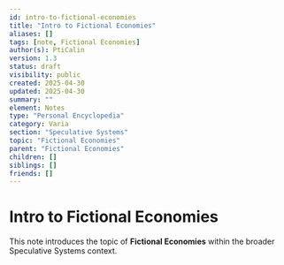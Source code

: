 ```yaml
---
id: intro-to-fictional-economies
title: "Intro to Fictional Economies"
aliases: []
tags: [note, Fictional Economies]
author(s): PtiCalin
version: 1.3
status: draft
visibility: public
created: 2025-04-30
updated: 2025-04-30
summary: ""
element: Notes
type: "Personal Encyclopedia"
category: Varia
section: "Speculative Systems"
topic: "Fictional Economies"
parent: "Fictional Economies"
children: []
siblings: []
friends: []
---
```

# Intro to Fictional Economies

This note introduces the topic of **Fictional Economies** within the broader Speculative Systems context.
